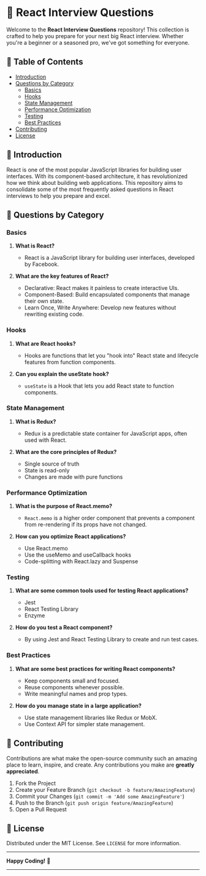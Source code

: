 # 📘 React Interview Questions

Welcome to the **React Interview Questions** repository! This collection is crafted to help you prepare for your next big React interview. Whether you're a beginner or a seasoned pro, we've got something for everyone.

## 🌟 Table of Contents

- [Introduction](#introduction)
- [Questions by Category](#-questions-by-category)
  - [Basics](#basics)
  - [Hooks](#hooks)
  - [State Management](#state-management)
  - [Performance Optimization](#performance-optimization)
  - [Testing](#testing)
  - [Best Practices](#best-practices)
- [Contributing](#contributing)
- [License](#license)

## 🌟 Introduction

React is one of the most popular JavaScript libraries for building user interfaces. With its component-based architecture, it has revolutionized how we think about building web applications. This repository aims to consolidate some of the most frequently asked questions in React interviews to help you prepare and excel.

## 🌟 Questions by Category

### Basics

1. **What is React?**
   - React is a JavaScript library for building user interfaces, developed by Facebook.
   
2. **What are the key features of React?**
   - Declarative: React makes it painless to create interactive UIs.
   - Component-Based: Build encapsulated components that manage their own state.
   - Learn Once, Write Anywhere: Develop new features without rewriting existing code.

### Hooks

1. **What are React hooks?**
   - Hooks are functions that let you "hook into" React state and lifecycle features from function components.
   
2. **Can you explain the useState hook?**
   - `useState` is a Hook that lets you add React state to function components.

### State Management

1. **What is Redux?**
   - Redux is a predictable state container for JavaScript apps, often used with React.

2. **What are the core principles of Redux?**
   - Single source of truth
   - State is read-only
   - Changes are made with pure functions

### Performance Optimization

1. **What is the purpose of React.memo?**
   - `React.memo` is a higher order component that prevents a component from re-rendering if its props have not changed.

2. **How can you optimize React applications?**
   - Use React.memo
   - Use the useMemo and useCallback hooks
   - Code-splitting with React.lazy and Suspense

### Testing

1. **What are some common tools used for testing React applications?**
   - Jest
   - React Testing Library
   - Enzyme

2. **How do you test a React component?**
   - By using Jest and React Testing Library to create and run test cases.

### Best Practices

1. **What are some best practices for writing React components?**
   - Keep components small and focused.
   - Reuse components whenever possible.
   - Write meaningful names and prop types.

2. **How do you manage state in a large application?**
   - Use state management libraries like Redux or MobX.
   - Use Context API for simpler state management.

## 🌟 Contributing

Contributions are what make the open-source community such an amazing place to learn, inspire, and create. Any contributions you make are **greatly appreciated**.

1. Fork the Project
2. Create your Feature Branch (`git checkout -b feature/AmazingFeature`)
3. Commit your Changes (`git commit -m 'Add some AmazingFeature'`)
4. Push to the Branch (`git push origin feature/AmazingFeature`)
5. Open a Pull Request

## 🌟 License

Distributed under the MIT License. See `LICENSE` for more information.

---

**Happy Coding!** 🚀

---
